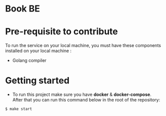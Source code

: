 # Book BE

# Pre-requisite to contribute
To run the service on your local machine, you must have these components installed on your local machine : 
- Golang compiler

# Getting started
- To run this project make sure you have <b>docker</b> & <b>docker-compose</b>. After that you can run this command below in the root of the repository:
```sh
$ make start
```